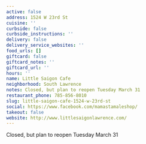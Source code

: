 ```yaml
---
active: false
address: 1524 W 23rd St
cuisine: ''
curbside: false
curbside_instructions: ''
delivery: false
delivery_service_websites: ''
food_urls: []
giftcard: false
giftcard_notes: ''
giftcard_url: ''
hours: ''
name: Little Saigon Cafe
neighborhood: South Lawrence
notes: Closed, but plan to reopen Tuesday March 31
restaurant_phone: 785-856-8010
slug: little-saigon-cafe-1524-w-23rd-st
social: https://www.facebook.com/mamastamaleshop/
takeout: false
website: http://www.littlesaigonlawrence.com/
---
```


Closed, but plan to reopen Tuesday March 31